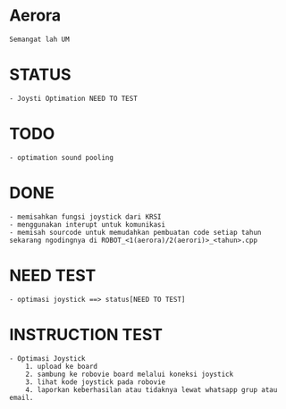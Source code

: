 # Aerora

	Semangat lah UM

# STATUS
	- Joysti Optimation NEED TO TEST

# TODO 
	- optimation sound pooling

# DONE
  	- memisahkan fungsi joystick dari KRSI
  	- menggunakan interupt untuk komunikasi
  	- memisah sourcode untuk memudahkan pembuatan code setiap tahun sekarang ngodingnya di ROBOT_<1(aerora)/2(aerori)>_<tahun>.cpp

# NEED TEST
	- optimasi joystick ==> status[NEED TO TEST]

# INSTRUCTION TEST
 	- Optimasi Joystick
 		1. upload ke board
 		2. sambung ke robovie board melalui koneksi joystick
 		3. lihat kode joystick pada robovie
 		4. laporkan keberhasilan atau tidaknya lewat whatsapp grup atau email.